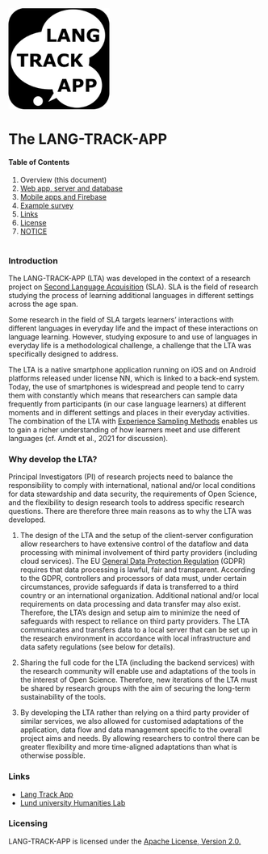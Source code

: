 ﻿
<img src="/icons/LTA_icon_rounded.png" width="200" height="200">

# The LANG-TRACK-APP

#### Table of Contents
1. Overview (this document)
2. [Web app, server and database](/LTABackend.md)
3. [Mobile apps and Firebase](/LTAMobileApps.md)
4. [Example survey](/ExampleSurvey.md)
5. [Links](#links)
5. [License](#Licensing)
6. [NOTICE](/NOTICE.txt)

#

### Introduction

The LANG-TRACK-APP (LTA) was developed in the context of a research project on [Second Language Acquisition](https://en.wikipedia.org/wiki/Second-language_acquisition) (SLA). SLA is the field of research studying the process of learning additional languages in different settings across the age span.

Some research in the field of SLA targets learners’ interactions with different languages in everyday life and the impact of these interactions on language learning. However, studying exposure to and use of languages in everyday life is a methodological challenge, a challenge that the LTA was specifically designed to address.

The LTA is a native smartphone application running on iOS and on Android platforms released under license NN, which is linked to a back-end system. Today, the use of smartphones is widespread and people tend to carry them with constantly which means that researchers can sample data frequently from participants (in our case language learners) at different moments and in different settings and places in their everyday activities. The combination of the LTA with [Experience Sampling Methods](https://en.wikipedia.org/wiki/Experience_sampling_method) enables us to gain a richer understanding of how learners meet and use different languages (cf. Arndt et al., 2021 for discussion).

### Why  develop the LTA?

Principal Investigators (PI) of research projects need to balance the responsibility to comply with international, national and/or local conditions for data stewardship and data security, the requirements of Open Science, and the flexibility to design research tools to address specific research questions. There are therefore three main reasons as to why the LTA was developed.

1.  The design of the LTA and the setup of the client-server configuration allow researchers to have extensive control of the dataflow and data processing with minimal involvement of third party providers (including cloud services). The EU [General Data Protection Regulation](https://eur-lex.europa.eu/legal-content/EN/TXT/?qid=1528874672298&uri=CELEX:02016R0679-20160504) (GDPR) requires that data processing is lawful, fair and transparent. According to the GDPR, controllers and processors of data must, under certain circumstances, provide safeguards if data is transferred to a third country or an international organization. Additional national and/or local requirements on data processing and data transfer may also exist. Therefore, the LTA’s design and setup aim to minimize the need of safeguards with respect to reliance on third party providers. The LTA communicates and transfers data to a local server that can be set up in the research environment in accordance with local infrastructure and data safety regulations (see below for details).
    

2.  Sharing the full code for the LTA (including the backend services) with the research community will enable use and adaptations of the tools in the interest of Open Science. Therefore, new iterations of the LTA must be shared by research groups with the aim of securing the long-term sustainability of the tools.
    

3.  By developing the LTA rather than relying on a third party provider of similar services, we also allowed for customised adaptations of the application, data flow and data management specific to the overall project aims and needs. By allowing researchers to control there can be greater flexibility and more time-aligned adaptations than what is otherwise possible.
### Links
- [Lang Track App](https://portal.research.lu.se/portal/en/projects/the-langtrackapp-studying-exposure-to-and-use-of-a-new-language-using-smartphone-technology(4e734940-981f-4dd0-841a-eb6ac760af0c).html)
- [Lund university Humanities Lab](https://www.humlab.lu.se/about/)

### Licensing
LANG-TRACK-APP is licensed under the [Apache License, Version 2.0.](https://www.apache.org/licenses/LICENSE-2.0.txt)
